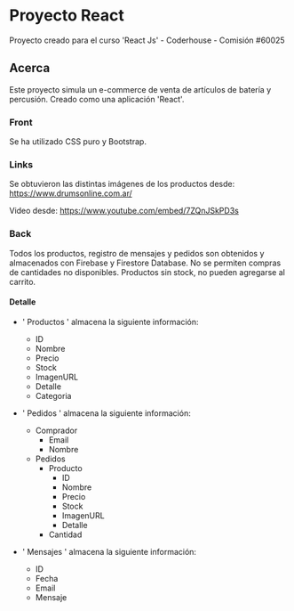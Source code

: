 # Proyecto React

Proyecto creado para el curso 'React Js' - Coderhouse - Comisión #60025 

## Acerca

Este proyecto simula un e-commerce de venta de artículos de batería y percusión.
Creado como una aplicación 'React'.

### Front
Se ha utilizado CSS puro y Bootstrap.

### Links
Se obtuvieron las distintas imágenes de los productos desde:
https://www.drumsonline.com.ar/

Video desde:
https://www.youtube.com/embed/7ZQnJSkPD3s

### Back
Todos los productos, registro de mensajes y pedidos son obtenidos y almacenados con
Firebase y Firestore Database.
No se permiten compras de cantidades no disponibles. 
Productos sin stock, no pueden agregarse al carrito.

#### Detalle 

- ' Productos ' almacena la siguiente información:
    - ID
    - Nombre
    - Precio
    - Stock
    - ImagenURL
    - Detalle
    - Categoria

- ' Pedidos ' almacena la siguiente información:
    - Comprador
        - Email
        - Nombre
    - Pedidos
        - Producto
            - ID
            - Nombre
            - Precio
            - Stock
            - ImagenURL
            - Detalle
        - Cantidad

- ' Mensajes ' almacena la siguiente información:
    - ID
    - Fecha
    - Email
    - Mensaje